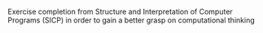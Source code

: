 Exercise completion from Structure and Interpretation of Computer Programs (SICP) in order to gain a better grasp on computational thinking
